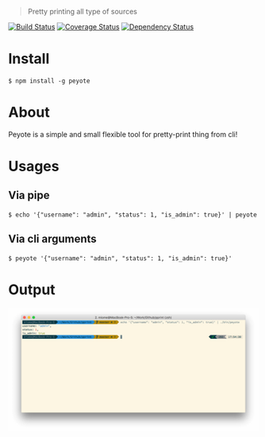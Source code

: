 > Pretty printing all type of sources  

[![Build Status](https://travis-ci.org/m1ome/peyote.svg?branch=master)](https://travis-ci.org/m1ome/peyote)
[![Coverage Status](https://coveralls.io/repos/github/m1ome/peyote/badge.svg?branch=master)](https://coveralls.io/github/m1ome/peyote?branch=master)
[![Dependency Status](https://david-dm.org/m1ome/peyote.svg)](https://david-dm.org/m1ome/peyote)

# Install
```
$ npm install -g peyote
```

# About
Peyote is a simple and small flexible tool for pretty-print thing from cli!

# Usages

## Via pipe
```
$ echo '{"username": "admin", "status": 1, "is_admin": true}' | peyote
``` 

## Via cli arguments
```
$ peyote '{"username": "admin", "status": 1, "is_admin": true}'
```

# Output
![First example](https://raw.githubusercontent.com/m1ome/peyote/master/public/img/example-1.png)
